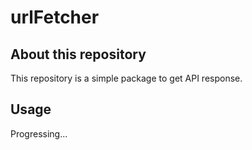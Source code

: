 # urlFetcher

## About this repository

This repository is a simple package to get API response.

## Usage

Progressing...